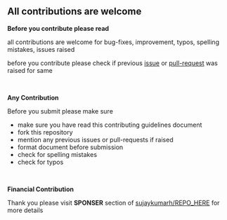 ## All contributions are welcome

**Before you contribute please read**

all contributions are welcome for bug-fixes, improvement, typos, spelling mistakes, issues raised

before you contribute please check if previous [issue](https://github.com/sujaykumarh/REPO_HERE/issues) or [pull-request](https://github.com/sujaykumarh/REPO_HERE/pulls) was raised for same

<br>

**Any Contribution**

Before you submit please make sure

* make sure you have read this contributing guidelines document
* fork this repository
* mention any previous issues or pull-requests if raised
* format document before submission
* check for spelling mistakes
* check for typos

<br>

**Financial Contribution**

Thank you please visit **SPONSER** section of [sujaykumarh/REPO_HERE](https://github.com/sujaykumarh/REPO_HERE) for more details